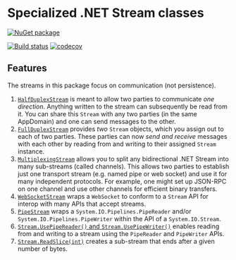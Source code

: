 Specialized .NET Stream classes
=========================

[![NuGet package](https://img.shields.io/nuget/v/Nerdbank.Streams.svg)](https://nuget.org/packages/Nerdbank.Streams)

[![Build status](https://ci.appveyor.com/api/projects/status/849r1unf4tnjbpy8?svg=true)](https://ci.appveyor.com/project/AArnott/nerdbank-fullduplexstream)
[![codecov](https://codecov.io/gh/AArnott/Nerdbank.Streams/branch/master/graph/badge.svg)](https://codecov.io/gh/AArnott/Nerdbank.Streams)

## Features

The streams in this package focus on communication (not persistence).

1. [`HalfDuplexStream`](doc/HalfDuplexStream.md) is meant to allow two parties to communicate *one direction*.
   Anything written to the stream can subsequently be read from it. You can share this `Stream`
   with any two parties (in the same AppDomain) and one can send messages to the other.
2. [`FullDuplexStream`](doc/FullDuplexStream.md) provides *two* `Stream` objects, which you
   assign out to each of two parties. These parties can now *send and receive* messages
   with each other by reading from and writing to their assigned `Stream` instance.
3. [`MultiplexingStream`](doc/MultiplexingStream.md) allows you to split any bidirectional
   .NET Stream into many sub-streams (called channels). This allows two parties to establish
   just one transport stream (e.g. named pipe or web socket) and use it for many independent
   protocols. For example, one might set up JSON-RPC on one channel and use other channels for
   efficient binary transfers.
4. [`WebSocketStream`](doc/WebSocketStream.md) wraps a `WebSocket` to conform to a `Stream`
   API for interop with many APIs that accept streams.
5. [`PipeStream`](doc/PipeStream.md) wraps a `System.IO.Pipelines.PipeReader` and/or
   `System.IO.Pipelines.PipeWriter` within the API of a `System.IO.Stream`.
6. [`Stream.UsePipeReader()` and `Stream.UsePipeWriter()`](doc/StreamAsPipe.md) enables reading from
   and writing to a stream using the `PipeReader` and `PipeWriter` APIs.
7. [`Stream.ReadSlice(int)`](doc/ReadSlice.md) creates a sub-stream that ends after
   a given number of bytes.
